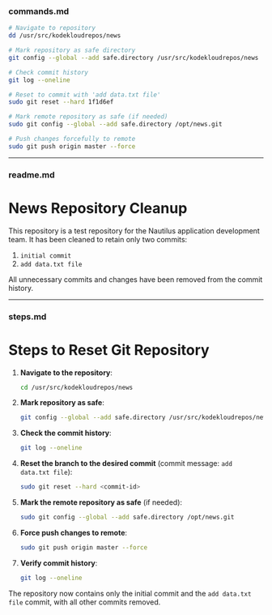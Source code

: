 
### commands.md

```bash
# Navigate to repository
dd /usr/src/kodekloudrepos/news

# Mark repository as safe directory
git config --global --add safe.directory /usr/src/kodekloudrepos/news

# Check commit history
git log --oneline

# Reset to commit with 'add data.txt file'
sudo git reset --hard 1f1d6ef

# Mark remote repository as safe (if needed)
sudo git config --global --add safe.directory /opt/news.git

# Push changes forcefully to remote
sudo git push origin master --force
```

---

### readme.md

# News Repository Cleanup

This repository is a test repository for the Nautilus application development team. It has been cleaned to retain only two commits:

1. `initial commit`
2. `add data.txt file`

All unnecessary commits and changes have been removed from the commit history.

---

### steps.md

# Steps to Reset Git Repository

1. **Navigate to the repository**:

   ```bash
   cd /usr/src/kodekloudrepos/news
   ```

2. **Mark repository as safe**:

   ```bash
   git config --global --add safe.directory /usr/src/kodekloudrepos/news
   ```

3. **Check the commit history**:

   ```bash
   git log --oneline
   ```

4. **Reset the branch to the desired commit** (commit message: `add data.txt file`):

   ```bash
   sudo git reset --hard <commit-id>
   ```

5. **Mark the remote repository as safe** (if needed):

   ```bash
   sudo git config --global --add safe.directory /opt/news.git
   ```

6. **Force push changes to remote**:

   ```bash
   sudo git push origin master --force
   ```

7. **Verify commit history**:

   ```bash
   git log --oneline
   ```

The repository now contains only the initial commit and the `add data.txt file` commit, with all other commits removed.
